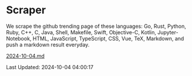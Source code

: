 # Scraper

We scrape the github trending page of these languages: Go, Rust, Python, Ruby, C++, C, Java, Shell, Makefile, Swift, Objective-C, Kotlin, Jupyter-Notebook, HTML, JavaScript, TypeScript, CSS, Vue, TeX, Markdown, and push a markdown result everyday.

[2024-10-04.md](https://github.com/yangwenmai/github-trending-backup/blob/master/2024-10-04.md)

Last Updated: 2024-10-04 04:00:17
